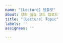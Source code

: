 ```yaml
---
name: "[Lecture] 템플릿"
about: 강의 실습 코드 업로드
title: "[Lecture] Topic"
labels: ''
assignees: ''

---
```




